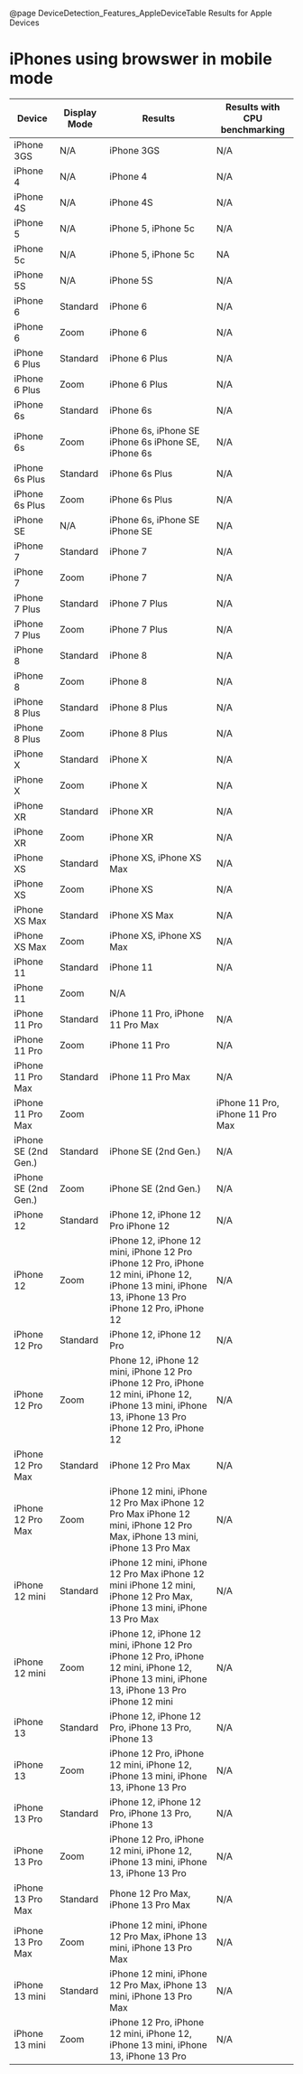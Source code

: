 @page DeviceDetection_Features_AppleDeviceTable Results for Apple Devices

# iPhones using browswer in mobile mode

|Device|Display Mode|Results|Results with CPU benchmarking|
|---|---|---|---|
|iPhone 3GS|N/A|iPhone 3GS|N/A|
|iPhone 4|N/A|iPhone 4|N/A|	 
|iPhone 4S|N/A|iPhone 4S|N/A|
|iPhone 5|N/A|iPhone 5, iPhone 5c|N/A|
|iPhone 5c|N/A|iPhone 5, iPhone 5c|NA|
|iPhone 5S|N/A|iPhone 5S|N/A|
|iPhone 6|Standard|iPhone 6|N/A|
|iPhone 6|Zoom|iPhone 6|N/A|
|iPhone 6 Plus|Standard|iPhone 6 Plus|N/A|
|iPhone 6 Plus|Zoom|iPhone 6 Plus|N/A|
|iPhone 6s|Standard|iPhone 6s|N/A|
|iPhone 6s|Zoom|iPhone 6s, iPhone SE iPhone 6s iPhone SE, iPhone 6s|N/A|
|iPhone 6s Plus|Standard|iPhone 6s Plus|N/A|
|iPhone 6s Plus|Zoom|iPhone 6s Plus|N/A|
|iPhone SE|N/A|iPhone 6s, iPhone SE iPhone SE|N/A|
|iPhone 7|Standard|iPhone 7|N/A|
|iPhone 7|Zoom|iPhone 7|N/A|
|iPhone 7 Plus|Standard|iPhone 7 Plus|N/A|
|iPhone 7 Plus|Zoom|iPhone 7 Plus|N/A|
|iPhone 8|Standard|iPhone 8|N/A|
|iPhone 8|Zoom|iPhone 8|N/A|
|iPhone 8 Plus|Standard|iPhone 8 Plus|N/A|
|iPhone 8 Plus|Zoom|iPhone 8 Plus|N/A|
|iPhone X|Standard|iPhone X|N/A|
|iPhone X|Zoom|iPhone X|N/A|
|iPhone XR|Standard|iPhone XR|N/A|
|iPhone XR|Zoom|iPhone XR|N/A|
|iPhone XS|Standard|iPhone XS, iPhone XS Max|N/A|
|iPhone XS|Zoom|iPhone XS|N/A|
|iPhone XS Max|Standard|iPhone XS Max|N/A|
|iPhone XS Max|Zoom|iPhone XS, iPhone XS Max|N/A|
|iPhone 11|Standard|iPhone 11|N/A|
|iPhone 11|Zoom|N/A|
|iPhone 11 Pro|Standard|iPhone 11 Pro, iPhone 11 Pro Max|N/A|
|iPhone 11 Pro|Zoom|iPhone 11 Pro|N/A|
|iPhone 11 Pro Max|Standard|iPhone 11 Pro Max|N/A|
|iPhone 11 Pro Max|Zoom||iPhone 11 Pro, iPhone 11 Pro Max|
|iPhone SE (2nd Gen.)|Standard|iPhone SE (2nd Gen.)|N/A|
|iPhone SE (2nd Gen.)|Zoom|iPhone SE (2nd Gen.)|N/A|
|iPhone 12|Standard|iPhone 12, iPhone 12 Pro iPhone 12|N/A|
|iPhone 12|Zoom|iPhone 12, iPhone 12 mini, iPhone 12 Pro iPhone 12 Pro, iPhone 12 mini, iPhone 12, iPhone 13 mini, iPhone 13, iPhone 13 Pro iPhone 12 Pro, iPhone 12|N/A|
|iPhone 12 Pro|Standard|iPhone 12, iPhone 12 Pro|N/A|
|iPhone 12 Pro|Zoom|Phone 12, iPhone 12 mini, iPhone 12 Pro iPhone 12 Pro, iPhone 12 mini, iPhone 12, iPhone 13 mini, iPhone 13, iPhone 13 Pro iPhone 12 Pro, iPhone 12|N/A|
|iPhone 12 Pro Max|Standard|iPhone 12 Pro Max|N/A|
|iPhone 12 Pro Max|Zoom|iPhone 12 mini, iPhone 12 Pro Max iPhone 12 Pro Max iPhone 12 mini, iPhone 12 Pro Max, iPhone 13 mini, iPhone 13 Pro Max|N/A|
|iPhone 12 mini|Standard|iPhone 12 mini, iPhone 12 Pro Max iPhone 12 mini iPhone 12 mini, iPhone 12 Pro Max, iPhone 13 mini, iPhone 13 Pro Max|N/A|
|iPhone 12 mini|Zoom|iPhone 12, iPhone 12 mini, iPhone 12 Pro iPhone 12 Pro, iPhone 12 mini, iPhone 12, iPhone 13 mini, iPhone 13, iPhone 13 Pro iPhone 12 mini|N/A|
|iPhone 13|Standard|iPhone 12, iPhone 12 Pro, iPhone 13 Pro, iPhone 13|N/A|
|iPhone 13|Zoom|iPhone 12 Pro, iPhone 12 mini, iPhone 12, iPhone 13 mini, iPhone 13, iPhone 13 Pro|N/A|
|iPhone 13 Pro|Standard|iPhone 12, iPhone 12 Pro, iPhone 13 Pro, iPhone 13|N/A|
|iPhone 13 Pro|Zoom|iPhone 12 Pro, iPhone 12 mini, iPhone 12, iPhone 13 mini, iPhone 13, iPhone 13 Pro|N/A|
|iPhone 13 Pro Max|Standard|Phone 12 Pro Max, iPhone 13 Pro Max|N/A|
|iPhone 13 Pro Max|Zoom|iPhone 12 mini, iPhone 12 Pro Max, iPhone 13 mini, iPhone 13 Pro Max|N/A|
|iPhone 13 mini|Standard|iPhone 12 mini, iPhone 12 Pro Max, iPhone 13 mini, iPhone 13 Pro Max|N/A|
|iPhone 13 mini|Zoom|iPhone 12 Pro, iPhone 12 mini, iPhone 12, iPhone 13 mini, iPhone 13, iPhone 13 Pro|N/A|